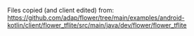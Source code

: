 Files copied (and client edited) from:
https://github.com/adap/flower/tree/main/examples/android-kotlin/client/flower_tflite/src/main/java/dev/flower/flower_tflite